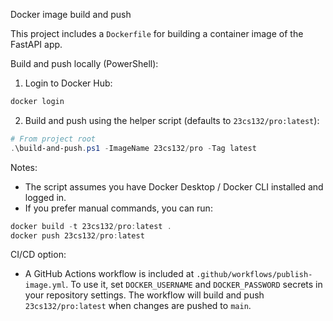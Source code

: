 Docker image build and push

This project includes a `Dockerfile` for building a container image of the FastAPI app.

Build and push locally (PowerShell):

1. Login to Docker Hub:

```powershell
docker login
```

2. Build and push using the helper script (defaults to `23cs132/pro:latest`):

```powershell
# From project root
.\build-and-push.ps1 -ImageName 23cs132/pro -Tag latest
```

Notes:
- The script assumes you have Docker Desktop / Docker CLI installed and logged in.
- If you prefer manual commands, you can run:

```powershell
docker build -t 23cs132/pro:latest .
docker push 23cs132/pro:latest
```

CI/CD option:
- A GitHub Actions workflow is included at `.github/workflows/publish-image.yml`. To use it, set `DOCKER_USERNAME` and `DOCKER_PASSWORD` secrets in your repository settings. The workflow will build and push `23cs132/pro:latest` when changes are pushed to `main`.
